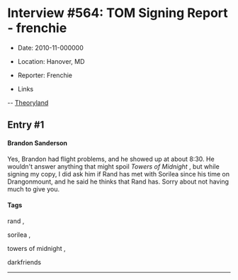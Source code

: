 # Interview #564: TOM Signing Report - frenchie

- Date: 2010-11-000000

- Location: Hanover, MD

- Reporter: Frenchie

- Links

-- [Theoryland](http://www.theoryland.com/vbulletin/showthread.php?p=123323#poststop)


## Entry #1

#### Brandon Sanderson

Yes, Brandon had flight problems, and he showed up at about 8:30. He wouldn't answer anything that might spoil
*Towers of Midnight*
, but while signing my copy, I did ask him if Rand has met with Sorilea since his time on Drangonmount, and he said he thinks that Rand has. Sorry about not having much to give you.

#### Tags

rand
,

sorilea
,

towers of midnight
,

darkfriends


---

